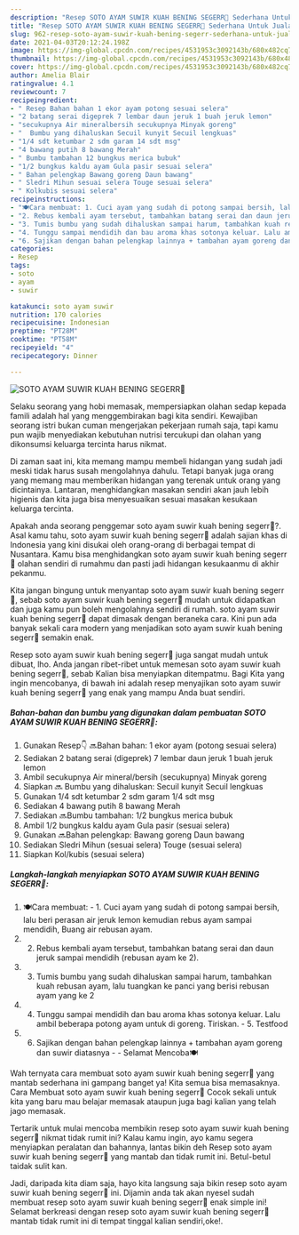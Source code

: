 ```yaml
---
description: "Resep SOTO AYAM SUWIR KUAH BENING SEGERR🍲 Sederhana Untuk Jualan"
title: "Resep SOTO AYAM SUWIR KUAH BENING SEGERR🍲 Sederhana Untuk Jualan"
slug: 962-resep-soto-ayam-suwir-kuah-bening-segerr-sederhana-untuk-jualan
date: 2021-04-03T20:12:24.198Z
image: https://img-global.cpcdn.com/recipes/4531953c3092143b/680x482cq70/soto-ayam-suwir-kuah-bening-segerr🍲-foto-resep-utama.jpg
thumbnail: https://img-global.cpcdn.com/recipes/4531953c3092143b/680x482cq70/soto-ayam-suwir-kuah-bening-segerr🍲-foto-resep-utama.jpg
cover: https://img-global.cpcdn.com/recipes/4531953c3092143b/680x482cq70/soto-ayam-suwir-kuah-bening-segerr🍲-foto-resep-utama.jpg
author: Amelia Blair
ratingvalue: 4.1
reviewcount: 7
recipeingredient:
- " Resep Bahan bahan 1 ekor ayam potong sesuai selera"
- "2 batang serai digeprek 7 lembar daun jeruk 1 buah jeruk lemon"
- "secukupnya Air mineralbersih secukupnya Minyak goreng"
- "  Bumbu yang dihaluskan Secuil kunyit Secuil lengkuas"
- "1/4 sdt ketumbar 2 sdm garam 14 sdt msg"
- "4 bawang putih 8 bawang Merah"
- " Bumbu tambahan 12 bungkus merica bubuk"
- "1/2 bungkus kaldu ayam Gula pasir sesuai selera"
- " Bahan pelengkap Bawang goreng Daun bawang"
- " Sledri Mihun sesuai selera Touge sesuai selera"
- " Kolkubis sesuai selera"
recipeinstructions:
- "🍽Cara membuat: 1. Cuci ayam yang sudah di potong sampai bersih, lalu beri perasan air jeruk lemon kemudian rebus ayam sampai mendidih, Buang air rebusan ayam."
- "2. Rebus kembali ayam tersebut, tambahkan batang serai dan daun jeruk sampai mendidih (rebusan ayam ke 2)."
- "3. Tumis bumbu yang sudah dihaluskan sampai harum, tambahkan kuah rebusan ayam, lalu tuangkan ke panci yang berisi rebusan ayam yang ke 2"
- "4. Tunggu sampai mendidih dan bau aroma khas sotonya keluar. Lalu ambil beberapa potong ayam untuk di goreng. Tiriskan.  5. Testfood"
- "6. Sajikan dengan bahan pelengkap lainnya + tambahan ayam goreng dan suwir diatasnya  Selamat Mencoba🍽"
categories:
- Resep
tags:
- soto
- ayam
- suwir

katakunci: soto ayam suwir 
nutrition: 170 calories
recipecuisine: Indonesian
preptime: "PT28M"
cooktime: "PT58M"
recipeyield: "4"
recipecategory: Dinner

---
```



![SOTO AYAM SUWIR KUAH BENING SEGERR🍲](https://img-global.cpcdn.com/recipes/4531953c3092143b/680x482cq70/soto-ayam-suwir-kuah-bening-segerr🍲-foto-resep-utama.jpg)

Selaku seorang yang hobi memasak, mempersiapkan olahan sedap kepada famili adalah hal yang menggembirakan bagi kita sendiri. Kewajiban seorang istri bukan cuman mengerjakan pekerjaan rumah saja, tapi kamu pun wajib menyediakan kebutuhan nutrisi tercukupi dan olahan yang dikonsumsi keluarga tercinta harus nikmat.

Di zaman  saat ini, kita memang mampu membeli hidangan yang sudah jadi meski tidak harus susah mengolahnya dahulu. Tetapi banyak juga orang yang memang mau memberikan hidangan yang terenak untuk orang yang dicintainya. Lantaran, menghidangkan masakan sendiri akan jauh lebih higienis dan kita juga bisa menyesuaikan sesuai masakan kesukaan keluarga tercinta. 



Apakah anda seorang penggemar soto ayam suwir kuah bening segerr🍲?. Asal kamu tahu, soto ayam suwir kuah bening segerr🍲 adalah sajian khas di Indonesia yang kini disukai oleh orang-orang di berbagai tempat di Nusantara. Kamu bisa menghidangkan soto ayam suwir kuah bening segerr🍲 olahan sendiri di rumahmu dan pasti jadi hidangan kesukaanmu di akhir pekanmu.

Kita jangan bingung untuk menyantap soto ayam suwir kuah bening segerr🍲, sebab soto ayam suwir kuah bening segerr🍲 mudah untuk didapatkan dan juga kamu pun boleh mengolahnya sendiri di rumah. soto ayam suwir kuah bening segerr🍲 dapat dimasak dengan beraneka cara. Kini pun ada banyak sekali cara modern yang menjadikan soto ayam suwir kuah bening segerr🍲 semakin enak.

Resep soto ayam suwir kuah bening segerr🍲 juga sangat mudah untuk dibuat, lho. Anda jangan ribet-ribet untuk memesan soto ayam suwir kuah bening segerr🍲, sebab Kalian bisa menyiapkan ditempatmu. Bagi Kita yang ingin mencobanya, di bawah ini adalah resep menyajikan soto ayam suwir kuah bening segerr🍲 yang enak yang mampu Anda buat sendiri.

<!--inarticleads1-->

##### Bahan-bahan dan bumbu yang digunakan dalam pembuatan SOTO AYAM SUWIR KUAH BENING SEGERR🍲:

1. Gunakan  Resep👇 🔜Bahan bahan: 1 ekor ayam (potong sesuai selera)
1. Sediakan 2 batang serai (digeprek) 7 lembar daun jeruk 1 buah jeruk lemon
1. Ambil secukupnya Air mineral/bersih (secukupnya) Minyak goreng
1. Siapkan  🔜 Bumbu yang dihaluskan: Secuil kunyit Secuil lengkuas
1. Gunakan 1/4 sdt ketumbar 2 sdm garam 1/4 sdt msg
1. Sediakan 4 bawang putih 8 bawang Merah
1. Sediakan  🔜Bumbu tambahan: 1/2 bungkus merica bubuk
1. Ambil 1/2 bungkus kaldu ayam Gula pasir (sesuai selera)
1. Gunakan  🔜Bahan pelengkap: Bawang goreng Daun bawang
1. Sediakan  Sledri Mihun (sesuai selera) Touge (sesuai selera)
1. Siapkan  Kol/kubis (sesuai selera)




<!--inarticleads2-->

##### Langkah-langkah menyiapkan SOTO AYAM SUWIR KUAH BENING SEGERR🍲:

1. 🍽Cara membuat: - 1. Cuci ayam yang sudah di potong sampai bersih, lalu beri perasan air jeruk lemon kemudian rebus ayam sampai mendidih, Buang air rebusan ayam.
1. 2. Rebus kembali ayam tersebut, tambahkan batang serai dan daun jeruk sampai mendidih (rebusan ayam ke 2).
1. 3. Tumis bumbu yang sudah dihaluskan sampai harum, tambahkan kuah rebusan ayam, lalu tuangkan ke panci yang berisi rebusan ayam yang ke 2
1. 4. Tunggu sampai mendidih dan bau aroma khas sotonya keluar. Lalu ambil beberapa potong ayam untuk di goreng. Tiriskan.  - 5. Testfood
1. 6. Sajikan dengan bahan pelengkap lainnya + tambahan ayam goreng dan suwir diatasnya -  - Selamat Mencoba🍽




Wah ternyata cara membuat soto ayam suwir kuah bening segerr🍲 yang mantab sederhana ini gampang banget ya! Kita semua bisa memasaknya. Cara Membuat soto ayam suwir kuah bening segerr🍲 Cocok sekali untuk kita yang baru mau belajar memasak ataupun juga bagi kalian yang telah jago memasak.

Tertarik untuk mulai mencoba membikin resep soto ayam suwir kuah bening segerr🍲 nikmat tidak rumit ini? Kalau kamu ingin, ayo kamu segera menyiapkan peralatan dan bahannya, lantas bikin deh Resep soto ayam suwir kuah bening segerr🍲 yang mantab dan tidak rumit ini. Betul-betul taidak sulit kan. 

Jadi, daripada kita diam saja, hayo kita langsung saja bikin resep soto ayam suwir kuah bening segerr🍲 ini. Dijamin anda tak akan nyesel sudah membuat resep soto ayam suwir kuah bening segerr🍲 enak simple ini! Selamat berkreasi dengan resep soto ayam suwir kuah bening segerr🍲 mantab tidak rumit ini di tempat tinggal kalian sendiri,oke!.

